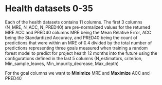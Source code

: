 # Health datasets 0-35
Each of the health datasets contains 11 columns.
The first 3 columns (N_MRE, N_ACC, N_PRED40) are pre-normalized values for the returned MRE ACC and PRED40 columns 
MRE being the Mean Relative Error, ACC being the Standardized Accuracy, and PRED40 being the count of predictions that were within an MRE of 0.4 divided by the total number of predictions
representing three goals measured when training a random forest model to predict for project health 12 months into the future using the configurations defined in the last 5 columns (N_estimators, criterion, Min_sample_leaves, Min_impurity_decrease, Max_depth) 

For the goal columns we want to **Minimize** MRE and **Maximize** ACC and PRED40